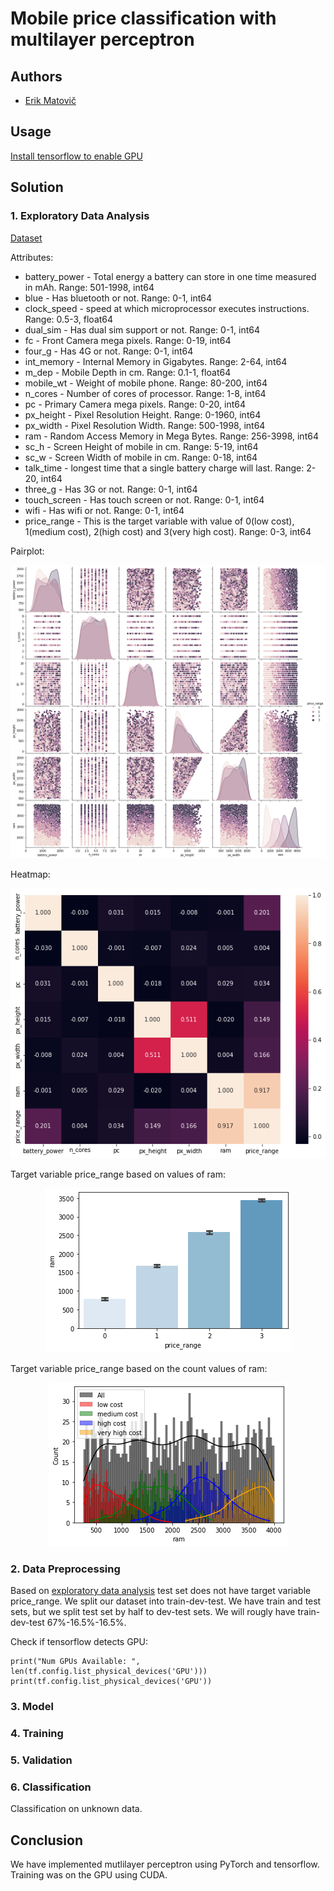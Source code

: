 # Mobile price classification with multilayer perceptron

## Authors
 - [Erik Matovič](https://github.com/Matovic)
 
## Usage

[Install tensorflow to enable GPU](https://www.tensorflow.org/install/pip)   

## Solution
### 1. Exploratory Data Analysis

[Dataset](https://www.kaggle.com/datasets/iabhishekofficial/mobile-price-classification?select=train.csv)

Attributes:
 - battery_power - Total energy a battery can store in one time measured in mAh. Range: 501-1998, int64
 - blue - Has bluetooth or not. Range: 0-1, int64
 - clock_speed - speed at which microprocessor executes instructions. Range: 0.5-3, float64
 - dual_sim - Has dual sim support or not. Range: 0-1, int64
 - fc - Front Camera mega pixels. Range: 0-19, int64
 - four_g - Has 4G or not. Range: 0-1, int64
 - int_memory - Internal Memory in Gigabytes. Range: 2-64, int64
 - m_dep - Mobile Depth in cm. Range: 0.1-1, float64
 - mobile_wt - Weight of mobile phone. Range: 80-200, int64
 - n_cores - Number of cores of processor. Range: 1-8, int64
 - pc - Primary Camera mega pixels. Range: 0-20, int64
 - px_height - Pixel Resolution Height. Range: 0-1960, int64
 - px_width - Pixel Resolution Width. Range: 500-1998, int64
 - ram - Random Access Memory in Mega Bytes. Range: 256-3998, int64
 - sc_h - Screen Height of mobile in cm. Range: 5-19, int64
 - sc_w - Screen Width of mobile in cm. Range: 0-18, int64
 - talk_time - longest time that a single battery charge will last. Range: 2-20, int64
 - three_g - Has 3G or not. Range: 0-1, int64
 - touch_screen - Has touch screen or not. Range: 0-1, int64
 - wifi - Has wifi or not. Range: 0-1, int64
 - price_range - This is the target variable with value of 0(low cost), 1(medium cost), 2(high cost) and 3(very high cost). Range: 0-3, int64

Pairplot:
 <p align="center">
	<img src="./figures/1_EDA/pairplot.png">
</p>

Heatmap:
 <p align="center">
	<img src="./figures/1_EDA/heatmap.png">
</p>

Target variable price_range based on values of ram:
 <p align="center">
	<img src="./figures/1_EDA/ram_price_range.png">
</p>

Target variable price_range based on the count values of ram:
 <p align="center">
	<img src="./figures/1_EDA/ram_count_price_range.png">
</p>

### 2. Data Preprocessing

Based on [exploratory data analysis](./src/EDA.ipynb) test set does not have target variable price_range. We split our dataset into train-dev-test. We have train and test sets, but we split test set by half to dev-test sets. We will rougly have train-dev-test 67%-16.5%-16.5%.  


Check if tensorflow detects GPU:
```python3
print("Num GPUs Available: ", len(tf.config.list_physical_devices('GPU')))
print(tf.config.list_physical_devices('GPU'))
```

### 3. Model


### 4. Training


### 5. Validation

### 6. Classification
Classification on unknown data.

## Conclusion
We have implemented mutlilayer perceptron using PyTorch and tensorflow. Training was on the GPU using CUDA. 

